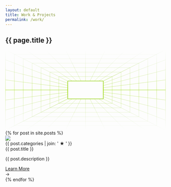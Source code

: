 ```yaml
---
layout: default
title: Work & Projects
permalink: /work/
---
```

<section class="hero">
    <h1 class="page-title --animated">{{ page.title }}</h1>
    <div class="backdrop">
        <svg version="1.1"
            xmlns="http://www.w3.org/2000/svg" xmlns:xlink="http://www.w3.org/1999/xlink" xmlns:a="http://ns.adobe.com/AdobeSVGViewerExtensions/3.0/"
            x="0px" y="0px" width="100%" height="100%" viewBox="0 0 720.8 360.8" style="enable-background:new 0 0 720.8 360.8;"
            xml:space="preserve">
        <style type="text/css">
            .st0{fill:none;stroke:url(#SVGID_1_);stroke-width:0.75;stroke-miterlimit:10;}
            .st1{fill:none;stroke:url(#SVGID_2_);stroke-width:0.75;stroke-miterlimit:10;}
        </style>
        <linearGradient id="SVGID_1_" gradientUnits="userSpaceOnUse" x1="360.375" y1="360.75" x2="360.375" y2="0">
            <stop  offset="0" style="stop-color:#93C155;stop-opacity:0"/>
            <stop  offset="0.5" style="stop-color:#97D700"/>
            <stop  offset="1" style="stop-color:#93C155;stop-opacity:0"/>
        </linearGradient>
        <path class="st0" d="M0.4,0.4v360h720V0.4H0.4z M440.4,220.4h-160v-80h160V220.4z M40.4,20.4v320h640v-320H40.4z M440.4,220.4h-160
            v-80h160V220.4z M80.4,40.4v280h560v-280H80.4z M440.4,220.4h-160v-80h160V220.4z M120.4,60.4v240h480v-240H120.4z M440.4,220.4
            h-160v-80h160V220.4z M160.4,80.4v200h400v-200H160.4z M440.4,220.4h-160v-80h160V220.4z M200.4,100.4v160h320v-160H200.4z
            M440.4,220.4h-160v-80h160V220.4z M240.4,120.4v120h240v-120H240.4z M440.4,220.4h-160v-80h160V220.4z M720.4,315.4l-40-15l-40-15
            l-40-15l-40-15l-40-15l-40-15l-40-15 M280.4,150.4l-40-15l-40-15l-40-15l-40-15l-40-15l-40-15l-40-15 M720.4,270.4l-40-10l-40-10
            l-40-10l-40-10l-40-10l-40-10l-40-10 M280.4,160.4l-40-10l-40-10l-40-10l-40-10l-40-10l-40-10l-40-10 M720.4,225.4l-40-5l-40-5
            l-40-5l-40-5l-40-5l-40-5l-40-5 M280.4,170.4l-40-5l-40-5l-40-5l-40-5l-40-5l-40-5l-40-5 M720.4,180.4h-40h-40h-40h-40h-40h-40h-40
            M280.4,180.4h-40h-40h-40h-40h-40h-40h-40 M0.4,360.4l40-20l40-20l40-20l40-20l40-20l40-20l40-20 M440.4,140.4l40-20l40-20l40-20
            l40-20l40-20l40-20l40-20 M0.4,315.4l40-15l40-15l40-15l40-15l40-15l40-15l40-15 M440.4,150.4l40-15l40-15l40-15l40-15l40-15l40-15
            l40-15 M0.4,270.4l40-10l40-10l40-10l40-10l40-10l40-10l40-10 M440.4,160.4l40-10l40-10l40-10l40-10l40-10l40-10l40-10 M0.4,225.4
            l40-5l40-5l40-5l40-5l40-5l40-5l40-5 M440.4,170.4l40-5l40-5l40-5l40-5l40-5l40-5l40-5 M0.4,180.4h40h40h40h40h40h40h40
            M440.4,180.4h40h40h40h40h40h40h40 M720.4,0.4l-40,20l-40,20l-40,20l-40,20l-40,20l-40,20l-40,20 M280.4,220.4l-40,20l-40,20
            l-40,20l-40,20l-40,20l-40,20l-40,20 M720.4,360.4l-40-20l-40-20l-40-20l-40-20l-40-20l-40-20l-40-20 M280.4,140.4l-40-20l-40-20
            l-40-20l-40-20l-40-20l-40-20l-40-20 M630.4,360.4l-30-20l-30-20l-30-20l-30-20l-30-20l-30-20l-30-20 M300.4,140.4l-30-20l-30-20
            l-30-20l-30-20l-30-20l-30-20l-30-20 M540.4,360.4l-20-20l-20-20l-20-20l-20-20l-20-20l-20-20l-20-20 M320.4,140.4l-20-20l-20-20
            l-20-20l-20-20l-20-20l-20-20l-20-20 M450.4,360.4l-10-20l-10-20l-10-20l-10-20l-10-20l-10-20l-10-20 M340.4,140.4l-10-20l-10-20
            l-10-20l-10-20l-10-20l-10-20l-10-20 M90.4,360.4l30-20l30-20l30-20l30-20l30-20l30-20l30-20 M420.4,140.4l30-20l30-20l30-20l30-20
            l30-20l30-20l30-20 M180.4,360.4l20-20l20-20l20-20l20-20l20-20l20-20l20-20 M400.4,140.4l20-20l20-20l20-20l20-20l20-20l20-20
            l20-20 M270.4,360.4l10-20l10-20l10-20l10-20l10-20l10-20l10-20 M380.4,140.4l10-20l10-20l10-20l10-20l10-20l10-20l10-20
            M360.4,360.4v-20v-20v-20v-20v-20v-20v-20 M360.4,140.4v-20v-20v-20v-20v-20v-20v-20"/>
        </svg>
    </div>
</section>
<section class="work-section">
    <div class="work-list">
        {% for post in site.posts %}
            <div class="card --animated">
                <div class="card-image">
                    <img src="{{ post.thumbnail }}">
                </div>
                <div class="card-content">
                    <div class="category-banner subheading">
                        {{ post.categories | join: ' &#9733; ' }}
                    </div>
                    <div class="work-description">
                        <span class="h4 title">{{ post.title }}</span>
                        <p class="description">{{ post.description }}</p>
                    </div>
                    <div class="card-buttons secondary-button">
                        <a href="{{ post.url }}">Learn More</a>
                        <div class="arrow-icon"><span class="arrow">&rarr;</span></div>
                    </div>
                </div>
            </div>
        {% endfor %}
    </div>
</section>